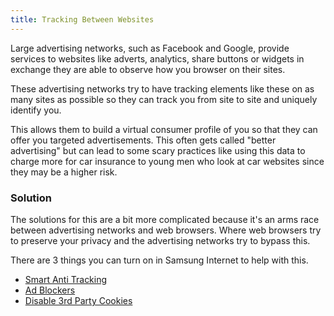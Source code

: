 ```yaml
---
title: Tracking Between Websites
---
```


Large advertising networks, such as Facebook and Google, provide services to websites like adverts, analytics, share buttons or widgets in exchange they are able to observe how you browser on their sites.

These advertising networks try to have tracking elements like these on as many sites as possible so they can track you from site to site and uniquely identify you.

This allows them to build a virtual consumer profile of you so that they can offer you targeted advertisements. This often gets called "better advertising" but can lead to some scary practices like using this data to charge more for car insurance to young men who look at car websites since they may be a higher risk.

### Solution

The solutions for this are a bit more complicated because it's an arms race between advertising networks and web browsers. Where web browsers try to preserve your privacy and the advertising networks try to bypass this.

There are 3 things you can turn on in Samsung Internet to help with this.

 - [Smart Anti Tracking](#smart-anti-tracking)
 - [Ad Blockers](#ad-blocking-extensions)
 - [Disable 3rd Party Cookies](#disable-3rd-party-cookies)
 